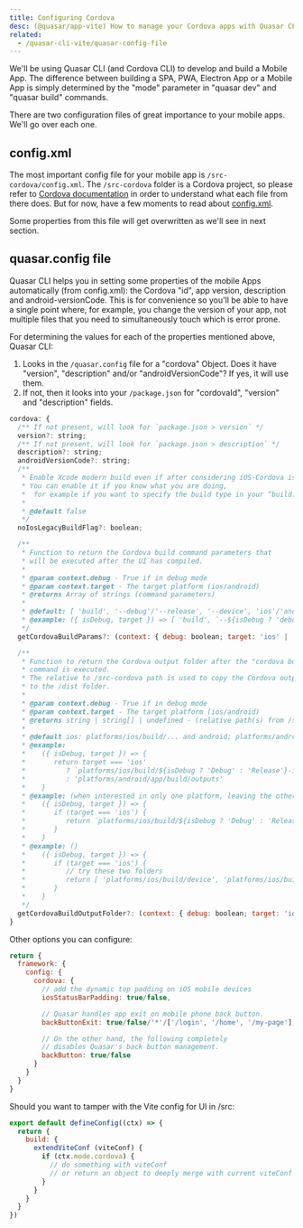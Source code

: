 ```yaml
---
title: Configuring Cordova
desc: (@quasar/app-vite) How to manage your Cordova apps with Quasar CLI.
related:
  - /quasar-cli-vite/quasar-config-file
---
```


We'll be using Quasar CLI (and Cordova CLI) to develop and build a Mobile App. The difference between building a SPA, PWA, Electron App or a Mobile App is simply determined by the "mode" parameter in "quasar dev" and "quasar build" commands.

There are two configuration files of great importance to your mobile apps. We'll go over each one.

## config.xml
The most important config file for your mobile app is `/src-cordova/config.xml`. The `/src-cordova` folder is a Cordova project, so please refer to [Cordova documentation](https://cordova.apache.org/docs/en/latest/) in order to understand what each file from there does. But for now, have a few moments to read about [config.xml](https://cordova.apache.org/docs/en/latest/config_ref/).

Some properties from this file will get overwritten as we'll see in next section.

## quasar.config file
Quasar CLI helps you in setting some properties of the mobile Apps automatically (from config.xml): the Cordova "id", app version, description and android-versionCode. This is for convenience so you'll be able to have a single point where, for example, you change the version of your app, not multiple files that you need to simultaneously touch which is error prone.

For determining the values for each of the properties mentioned above, Quasar CLI:
1. Looks in the `/quasar.config` file for a "cordova" Object. Does it have "version", "description" and/or "androidVersionCode"? If yes, it will use them.
2. If not, then it looks into your `/package.json` for "cordovaId", "version" and "description" fields.

```js /quasar.config file > cordova
cordova: {
  /** If not present, will look for `package.json > version` */
  version?: string;
  /** If not present, will look for `package.json > description` */
  description?: string;
  androidVersionCode?: string;
  /**
   * Enable Xcode modern build even if after considering iOS-Cordova issues.
   * You can enable it if you know what you are doing,
   *  for example if you want to specify the build type in your “build.json”.
   *
   * @default false
   */
  noIosLegacyBuildFlag?: boolean;

  /**
   * Function to return the Cordova build command parameters that
   * will be executed after the UI has compiled.
   *
   * @param context.debug - True if in debug mode
   * @param context.target - The target platform (ios/android)
   * @returns Array of strings (command parameters)
   *
   * @default: [ 'build', '--debug'/'--release', '--device', 'ios'/'android' ]
   * @example: ({ isDebug, target }) => [ 'build', `--${isDebug ? 'debug' : 'release'}`, '--device', 'target' ]
   */
  getCordovaBuildParams?: (context: { debug: boolean; target: 'ios' | 'android' }) => string[];

  /**
   * Function to return the Cordova output folder after the "cordova build"
   * command is executed.
   * The relative to /src-cordova path is used to copy the Cordova output
   * to the /dist folder.
   *
   * @param context.debug - True if in debug mode
   * @param context.target - The target platform (ios/android)
   * @returns string | string[] | undefined - (relative path(s) from /src-cordova)
   *
   * @default ios: platforms/ios/build/... and android: platforms/android/app/build/outputs
   * @example:
   *    ({ isDebug, target }) => {
   *       return target === 'ios'
   *          ? `platforms/ios/build/${isDebug ? 'Debug' : 'Release'}-iphoneos
   *          : 'platforms/android/app/build/outputs'
   *    }
   * @example: (when interested in only one platform, leaving the other to the default value)
   *    ({ isDebug, target }) => {
   *       if (target === 'ios') {
   *          return `platforms/ios/build/${isDebug ? 'Debug' : 'Release'}-iphoneos`
   *       }
   *    }
   * @example: ()
   *    ({ isDebug, target }) => {
   *       if (target === 'ios') {
   *          // try these two folders
   *          return [ 'platforms/ios/build/device', 'platforms/ios/build/emulator' ]
   *       }
   *    }
   */
  getCordovaBuildOutputFolder?: (context: { debug: boolean; target: 'ios' | 'android' }) => string | string[] | undefined;
}
```

Other options you can configure:

```js /quasar.config file
return {
  framework: {
    config: {
      cordova: {
        // add the dynamic top padding on iOS mobile devices
        iosStatusBarPadding: true/false,

        // Quasar handles app exit on mobile phone back button.
        backButtonExit: true/false/'*'/['/login', '/home', '/my-page'],

        // On the other hand, the following completely
        // disables Quasar's back button management.
        backButton: true/false
      }
    }
  }
}
```

Should you want to tamper with the Vite config for UI in /src:

```js /quasar.config file
export default defineConfig((ctx) => {
  return {
    build: {
      extendViteConf (viteConf) {
        if (ctx.mode.cordova) {
          // do something with viteConf
          // or return an object to deeply merge with current viteConf
        }
      }
    }
  }
})
```
